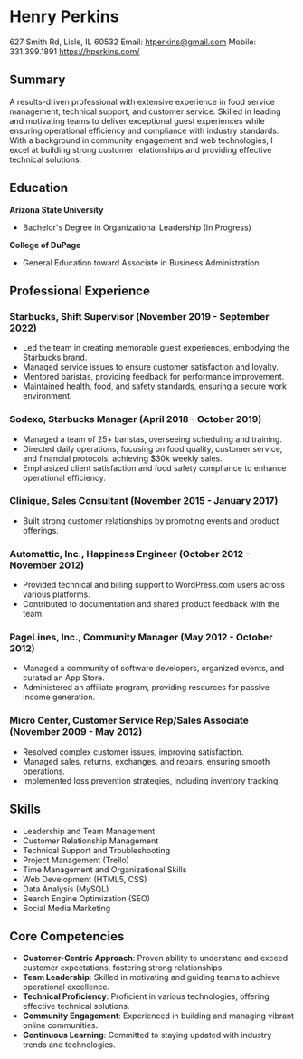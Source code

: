 
# Henry Perkins
627 Smith Rd, Lisle, IL 60532
Email: htperkins@gmail.com
Mobile: 331.399.1891
https://hperkins.com/

## Summary

A results-driven professional with extensive experience in food service management, technical support, and customer service. Skilled in leading and motivating teams to deliver exceptional guest experiences while ensuring operational efficiency and compliance with industry standards. With a background in community engagement and web technologies, I excel at building strong customer relationships and providing effective technical solutions.

## Education

**Arizona State University**
- Bachelor's Degree in Organizational Leadership (In Progress)

**College of DuPage**
- General Education toward Associate in Business Administration

## Professional Experience

### Starbucks, Shift Supervisor (November 2019 - September 2022)
- Led the team in creating memorable guest experiences, embodying the Starbucks brand.
- Managed service issues to ensure customer satisfaction and loyalty.
- Mentored baristas, providing feedback for performance improvement.
- Maintained health, food, and safety standards, ensuring a secure work environment.

### Sodexo, Starbucks Manager (April 2018 - October 2019)
- Managed a team of 25+ baristas, overseeing scheduling and training.
- Directed daily operations, focusing on food quality, customer service, and financial protocols, achieving $30k weekly sales.
- Emphasized client satisfaction and food safety compliance to enhance operational efficiency.

### Clinique, Sales Consultant (November 2015 - January 2017)
- Built strong customer relationships by promoting events and product offerings.

### Automattic, Inc., Happiness Engineer (October 2012 - November 2012)
- Provided technical and billing support to WordPress.com users across various platforms.
- Contributed to documentation and shared product feedback with the team.

### PageLines, Inc., Community Manager (May 2012 - October 2012)
- Managed a community of software developers, organized events, and curated an App Store.
- Administered an affiliate program, providing resources for passive income generation.

### Micro Center, Customer Service Rep/Sales Associate (November 2009 - May 2012)
- Resolved complex customer issues, improving satisfaction.
- Managed sales, returns, exchanges, and repairs, ensuring smooth operations.
- Implemented loss prevention strategies, including inventory tracking.

## Skills

- Leadership and Team Management
- Customer Relationship Management
- Technical Support and Troubleshooting
- Project Management (Trello)
- Time Management and Organizational Skills
- Web Development (HTML5, CSS)
- Data Analysis (MySQL)
- Search Engine Optimization (SEO)
- Social Media Marketing

## Core Competencies

- **Customer-Centric Approach**: Proven ability to understand and exceed customer expectations, fostering strong relationships.
- **Team Leadership**: Skilled in motivating and guiding teams to achieve operational excellence.
- **Technical Proficiency**: Proficient in various technologies, offering effective technical solutions.
- **Community Engagement**: Experienced in building and managing vibrant online communities.
- **Continuous Learning**: Committed to staying updated with industry trends and technologies.
